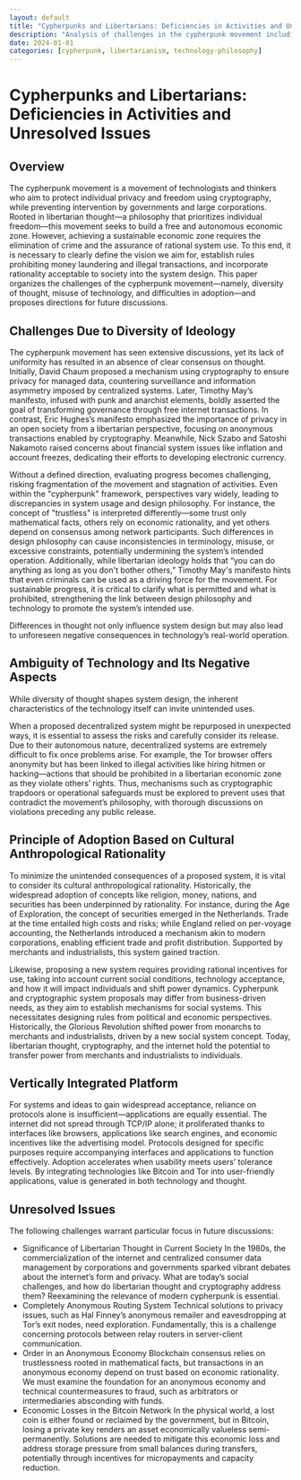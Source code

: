```yaml
---
layout: default
title: "Cypherpunks and Libertarians: Deficiencies in Activities and Unresolved Issues"
description: "Analysis of challenges in the cypherpunk movement including diversity of thought, misuse of technology, and difficulties in adoption."
date: 2024-01-01
categories: [cypherpunk, libertarianism, technology-philosophy]
---
```


# Cypherpunks and Libertarians: Deficiencies in Activities and Unresolved Issues

## Overview

The cypherpunk movement is a movement of technologists and thinkers who aim to protect individual privacy and freedom using cryptography, while preventing intervention by governments and large corporations. Rooted in libertarian thought—a philosophy that prioritizes individual freedom—this movement seeks to build a free and autonomous economic zone. However, achieving a sustainable economic zone requires the elimination of crime and the assurance of rational system use. To this end, it is necessary to clearly define the vision we aim for, establish rules prohibiting money laundering and illegal transactions, and incorporate rationality acceptable to society into the system design. This paper organizes the challenges of the cypherpunk movement—namely, diversity of thought, misuse of technology, and difficulties in adoption—and proposes directions for future discussions.

## Challenges Due to Diversity of Ideology

The cypherpunk movement has seen extensive discussions, yet its lack of uniformity has resulted in an absence of clear consensus on thought. Initially, David Chaum proposed a mechanism using cryptography to ensure privacy for managed data, countering surveillance and information asymmetry imposed by centralized systems. Later, Timothy May’s manifesto, infused with punk and anarchist elements, boldly asserted the goal of transforming governance through free internet transactions. In contrast, Eric Hughes’s manifesto emphasized the importance of privacy in an open society from a libertarian perspective, focusing on anonymous transactions enabled by cryptography. Meanwhile, Nick Szabo and Satoshi Nakamoto raised concerns about financial system issues like inflation and account freezes, dedicating their efforts to developing electronic currency.

Without a defined direction, evaluating progress becomes challenging, risking fragmentation of the movement and stagnation of activities. Even within the "cypherpunk" framework, perspectives vary widely, leading to discrepancies in system usage and design philosophy. For instance, the concept of "trustless" is interpreted differently—some trust only mathematical facts, others rely on economic rationality, and yet others depend on consensus among network participants. Such differences in design philosophy can cause inconsistencies in terminology, misuse, or excessive constraints, potentially undermining the system’s intended operation. Additionally, while libertarian ideology holds that “you can do anything as long as you don't bother others,” Timothy May's manifesto hints that even criminals can be used as a driving force for the movement. For sustainable progress, it is critical to clarify what is permitted and what is prohibited, strengthening the link between design philosophy and technology to promote the system’s intended use.

Differences in thought not only influence system design but may also lead to unforeseen negative consequences in technology’s real-world operation.

## Ambiguity of Technology and Its Negative Aspects

While diversity of thought shapes system design, the inherent characteristics of the technology itself can invite unintended uses.

When a proposed decentralized system might be repurposed in unexpected ways, it is essential to assess the risks and carefully consider its release. Due to their autonomous nature, decentralized systems are extremely difficult to fix once problems arise. For example, the Tor browser offers anonymity but has been linked to illegal activities like hiring hitmen or hacking—actions that should be prohibited in a libertarian economic zone as they violate others’ rights. Thus, mechanisms such as cryptographic trapdoors or operational safeguards must be explored to prevent uses that contradict the movement’s philosophy, with thorough discussions on violations preceding any public release.

## Principle of Adoption Based on Cultural Anthropological Rationality

To minimize the unintended consequences of a proposed system, it is vital to consider its cultural anthropological rationality. Historically, the widespread adoption of concepts like religion, money, nations, and securities has been underpinned by rationality. For instance, during the Age of Exploration, the concept of securities emerged in the Netherlands. Trade at the time entailed high costs and risks; while England relied on per-voyage accounting, the Netherlands introduced a mechanism akin to modern corporations, enabling efficient trade and profit distribution. Supported by merchants and industrialists, this system gained traction.

Likewise, proposing a new system requires providing rational incentives for use, taking into account current social conditions, technology acceptance, and how it will impact individuals and shift power dynamics. Cypherpunk and cryptographic system proposals may differ from business-driven needs, as they aim to establish mechanisms for social systems. This necessitates designing rules from political and economic perspectives. Historically, the Glorious Revolution shifted power from monarchs to merchants and industrialists, driven by a new social system concept. Today, libertarian thought, cryptography, and the internet hold the potential to transfer power from merchants and industrialists to individuals.

## Vertically Integrated Platform

For systems and ideas to gain widespread acceptance, reliance on protocols alone is insufficient—applications are equally essential. The internet did not spread through TCP/IP alone; it proliferated thanks to interfaces like browsers, applications like search engines, and economic incentives like the advertising model. Protocols designed for specific purposes require accompanying interfaces and applications to function effectively. Adoption accelerates when usability meets users’ tolerance levels. By integrating technologies like Bitcoin and Tor into user-friendly applications, value is generated in both technology and thought.

## Unresolved Issues

The following challenges warrant particular focus in future discussions:

- Significance of Libertarian Thought in Current Society
In the 1980s, the commercialization of the internet and centralized consumer data management by corporations and governments sparked vibrant debates about the internet’s form and privacy. What are today’s social challenges, and how do libertarian thought and cryptography address them? Reexamining the relevance of modern cypherpunk is essential.
- Completely Anonymous Routing System
Technical solutions to privacy issues, such as Hal Finney’s anonymous remailer and eavesdropping at Tor’s exit nodes, need exploration. Fundamentally, this is a challenge concerning protocols between relay routers in server-client communication.
- Order in an Anonymous Economy
Blockchain consensus relies on trustlessness rooted in mathematical facts, but transactions in an anonymous economy depend on trust based on economic rationality. We must examine the foundation for an anonymous economy and technical countermeasures to fraud, such as arbitrators or intermediaries absconding with funds.
- Economic Losses in the Bitcoin Network
In the physical world, a lost coin is either found or reclaimed by the government, but in Bitcoin, losing a private key renders an asset economically valueless semi-permanently. Solutions are needed to mitigate this economic loss and address storage pressure from small balances during transfers, potentially through incentives for micropayments and capacity reduction.
